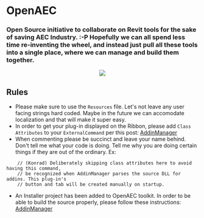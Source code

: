 # OpenAEC
### Open Source initiative to collaborate on Revit tools for the sake of saving AEC Industry. :-P Hopefully we can all spend less time re-inventing the wheel, and instead just pull all these tools into a single place, where we can manage and build them together. 

<p align="center">
<img src="https://github.com/design-technology/OpenAEC/blob/master/_Graphics/Logo/FullLogo.png" align="center"></img>
</p>

## Rules
* Please make sure to use the `Resources` file. Let's not leave any user facing strings hard coded. Maybe in the future we can accomodate localization and that will make it super easy. 
* In order to get your plug-in displayed on the Ribbon, please add `Class Attributes` to your `ExternalCommand` per this post: [AddinManager](https://github.com/design-technology/OpenAEC/wiki/Addin-Manager)
* When commenting please be succinct and leave your name behind. Don't tell me what your code is doing. Tell me why you are doing certain things if they are out of the ordinary. Ex: 
```
    // (Konrad) Deliberately skipping class attributes here to avoid having this command,
    // be recognized when AddinManager parses the source DLL for addins. This plug-in's
    // button and tab will be created manually on startup.
```
* An Installer project has been added to OpenAEC toolkit. In order to be able to build the source properly, please follow these instructions: [AddinManager](https://github.com/design-technology/OpenAEC/wiki/OpenAEC-Installer)
